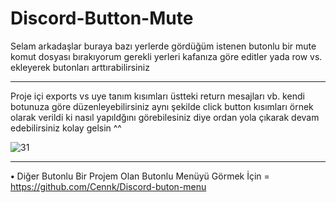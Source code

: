 # Discord-Button-Mute


Selam arkadaşlar buraya bazı yerlerde gördüğüm istenen butonlu bir mute  komut dosyası bırakıyorum gerekli yerleri kafanıza göre editler yada row vs. ekleyerek butonları arttırabilirsiniz

 <hr>


Proje içi exports vs uye tanım kısımları üstteki return mesajları vb. kendi botunuza göre düzenleyebilirsiniz aynı şekilde click button kısımları örnek olarak verildi ki nasıl yapıldğını görebilesiniz diye ordan yola çıkarak devam edebilirsiniz kolay gelsin ^^

<img src="https://cdn.discordapp.com/attachments/855103466485973022/894901821506740254/unknown.png" alt="31" />

<hr>


<strong>•</strong> Diğer Butonlu Bir Projem Olan Butonlu Menüyü Görmek İçin = https://github.com/Cennk/Discord-buton-menu
